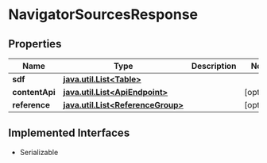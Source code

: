 

# NavigatorSourcesResponse


## Properties

Name | Type | Description | Notes
------------ | ------------- | ------------- | -------------
**sdf** | [**java.util.List&lt;Table&gt;**](Table.md) |  | 
**contentApi** | [**java.util.List&lt;ApiEndpoint&gt;**](ApiEndpoint.md) |  |  [optional]
**reference** | [**java.util.List&lt;ReferenceGroup&gt;**](ReferenceGroup.md) |  |  [optional]


## Implemented Interfaces

* Serializable


